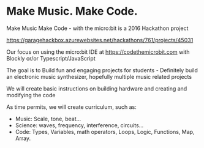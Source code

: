 # Make Music. Make Code.

Make Music Make Code - with the micro:bit is a 2016 Hackathon project

https://garagehackbox.azurewebsites.net/hackathons/761/projects/45031 

Our focus on using the micro:bit IDE at https://codethemicrobit.com with Blockly or/or Typescript/JavaScript 

The goal is to Build fun and engaging projects for students - Definitely build an electronic music synthesizer, hopefully multiple music related projects

We will create basic instructions on building hardware and creating and modifying the code

As time permits, we will create curriculum, such as:
- Music: Scale, tone, beat...
- Science: waves, frequency, interference, circuits...
- Code: Types, Variables, math operators, Loops, Logic, Functions, Map, Array.

